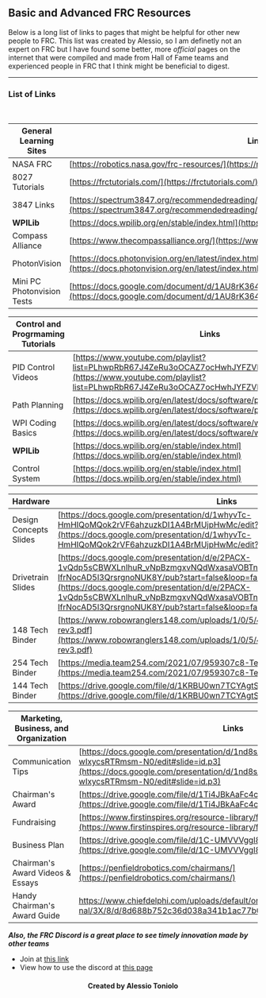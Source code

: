 ## Basic and Advanced FRC Resources

Below is a long list of links to pages that might be helpful for other new people to FRC. This list was created by Alessio, so I am definetly not an expert on FRC but I have found some better, more *official* pages on the internet that were compiled and made from Hall of Fame teams and experienced people in FRC that I think might be beneficial to digest.

---

### List of Links

<br>

| General Learning Sites | Links |
| --- | ----------- |
| NASA FRC | [https://robotics.nasa.gov/frc-resources/](https://robotics.nasa.gov/frc-resources/) |
| 8027 Tutorials | [https://frctutorials.com/](https://frctutorials.com/) |
| 3847 Links | [https://spectrum3847.org/recommendedreading/](https://spectrum3847.org/recommendedreading/) |
| **WPILib** | [https://docs.wpilib.org/en/stable/index.html](https://docs.wpilib.org/en/stable/index.html)
| Compass Alliance | [https://www.thecompassalliance.org/](https://www.thecompassalliance.org/) |
| PhotonVision | [https://docs.photonvision.org/en/latest/index.html](https://docs.photonvision.org/en/latest/index.html) |
| Mini PC Photonvision Tests | [https://docs.google.com/document/d/1AU8rK364pTvNaS69ZJ6ZdovyLU_sL_PJ9WSHSJIVoqk/edit](https://docs.google.com/document/d/1AU8rK364pTvNaS69ZJ6ZdovyLU_sL_PJ9WSHSJIVoqk/edit) |

| Control and Progrmaming Tutorials | Links |
| --- | ----------- |
| PID Control Videos | [https://www.youtube.com/playlist?list=PLhwpRbR67J4ZeRu3oOCAZ7ocHwhJYFZVE](https://www.youtube.com/playlist?list=PLhwpRbR67J4ZeRu3oOCAZ7ocHwhJYFZVE) |
| Path Planning | [https://docs.wpilib.org/en/latest/docs/software/pathplanning/index.html](https://docs.wpilib.org/en/latest/docs/software/pathplanning/index.html) |
| WPI Coding Basics | [https://docs.wpilib.org/en/latest/docs/software/what-is-wpilib.html](https://docs.wpilib.org/en/latest/docs/software/what-is-wpilib.html) |
| **WPILib** | [https://docs.wpilib.org/en/stable/index.html](https://docs.wpilib.org/en/stable/index.html)
| Control System | [https://docs.wpilib.org/en/stable/index.html](https://docs.wpilib.org/en/stable/index.html) |

| Hardware | Links |
| --- | ----------- |
| Design Concepts Slides | [https://docs.google.com/presentation/d/1whyvTc-HmHIQoMQok2rVF6ahzuzkDI1A4BrMUjpHwMc/edit?usp=sharing](https://docs.google.com/presentation/d/1whyvTc-HmHIQoMQok2rVF6ahzuzkDI1A4BrMUjpHwMc/edit?usp=sharing) |
| Drivetrain Slides | [https://docs.google.com/presentation/d/e/2PACX-1vQdp5sCBWXLnIhuR_vNpBzmgxvNQdWxasaVOBTnm5jsjW1C9lz_5UZL-IfrNocAD5l3QrsrgnoNUK8Y/pub?start=false&loop=false&delayms=3000&slide=id.p4](https://docs.google.com/presentation/d/e/2PACX-1vQdp5sCBWXLnIhuR_vNpBzmgxvNQdWxasaVOBTnm5jsjW1C9lz_5UZL-IfrNocAD5l3QrsrgnoNUK8Y/pub?start=false&loop=false&delayms=3000&slide=id.p4) |
| 148 Tech Binder | [https://www.robowranglers148.com/uploads/1/0/5/4/10542658/houston_judges_book-rev3.pdf](https://www.robowranglers148.com/uploads/1/0/5/4/10542658/houston_judges_book-rev3.pdf) |
| 254 Tech Binder | [https://media.team254.com/2021/07/959307c8-Team-254-Tech-Binder-2020.pdf](https://media.team254.com/2021/07/959307c8-Team-254-Tech-Binder-2020.pdf)
| 144 Tech Binder | [https://drive.google.com/file/d/1KRBU0wn7TCYAgtS-Y_9k_Cta2AiJ6X2i/view](https://drive.google.com/file/d/1KRBU0wn7TCYAgtS-Y_9k_Cta2AiJ6X2i/view) |

| Marketing, Business, and Organization | Links |
| --- | ----------- |
| Communication Tips | [https://docs.google.com/presentation/d/1nd8s_sws0tpW2qWcSv_kaK0tKnH-wIxycsRTRmsm-N0/edit#slide=id.p3](https://docs.google.com/presentation/d/1nd8s_sws0tpW2qWcSv_kaK0tKnH-wIxycsRTRmsm-N0/edit#slide=id.p3) |
| Chairman's Award | [https://drive.google.com/file/d/1Ti4JBkAaFc4cB9oB_GwNmZSd9wdZXJG0/view](https://drive.google.com/file/d/1Ti4JBkAaFc4cB9oB_GwNmZSd9wdZXJG0/view) |
| Fundraising | [https://www.firstinspires.org/resource-library/fundraising-toolkit](https://www.firstinspires.org/resource-library/fundraising-toolkit) |
| Business Plan | [https://drive.google.com/file/d/1C-UMVVVggI8T06scKJVPZwT1v05jYtb7/view](https://drive.google.com/file/d/1C-UMVVVggI8T06scKJVPZwT1v05jYtb7/view)
| Chairman's Award Videos & Essays | [https://penfieldrobotics.com/chairmans/](https://penfieldrobotics.com/chairmans/) |
| Handy Chairman's Award Guide | [https://www.chiefdelphi.com/uploads/default/origi nal/3X/8/d/8d688b752c36d038a341b1ac77b0dbe94260b0d7.pdf](https://www.chiefdelphi.com/uploads/default/original/3X/8/d/8d688b752c36d038a341b1ac77b0dbe94260b0d7.pdf) |

***Also, the FRC Discord is a great place to see timely innovation made by other teams***
- Join at [this link](https://discordapp.com/invite/frc )
- View how to use the discord at [this page](https://firstalliances.org/program/27/)

<h4 align="center"> Created by Alessio Toniolo </h4>

